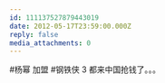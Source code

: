 ```yaml
---
id: 111137527879443019
date: 2012-05-17T23:59:00.000Z
reply: false
media_attachments: 0
---
```


#杨幂 加盟 #钢铁侠 3 都来中国抢钱了。。。 ​​​​

